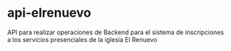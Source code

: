 # api-elrenuevo
API para realizar operaciones de Backend para el sistema de inscripciones a los servicios presenciales de la iglesia El Renuevo
